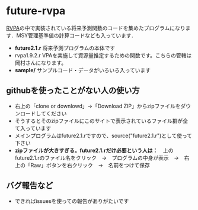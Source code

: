 # future-rvpa
<a href="http://www.jsfo.jp/contents/pdf/78-2/78-2-104.pdf">RVPA</a>の中で実装されている将来予測関数のコードを集めたプログラムになります．MSY管理基準値の計算コードなども入っています．

- **future2.1.r** 将来予測プログラムの本体です
- rvpa1.9.2.r VPAを実施して資源量推定するための関数です。こちらの管轄は岡村さんになります。
- **sample/** サンプルコード・データがいろいろ入っています

## githubを使ったことがない人の使い方
- 右上の「clone or downlowd」→「Download ZIP」からzipファイルをダウンロードしてください
- そうするとそのzipファイルにこのサイトで表示されているファイル群が全て入っています
- メインプログラムはfuture2.1.rですので、source("future2.1.r")として使って下さい
- **zipファイルが大きすぎる。future2.1.rだけ必要という人は：**　上のfuture2.1.rのファイル名をクリック　→　プログラムの中身が表示　→　右上の「Raw」ボタンを右クリック　→　名前をつけて保存

## バグ報告など
- できればissuesを使っての報告がありがたいです

